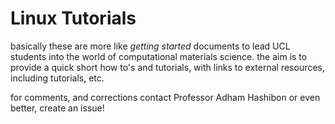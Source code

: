# Linux Tutorials 
basically these are more like *getting started* documents to lead UCL students into the world of computational materials science. the aim is to provide a quick short how to's and tutorials, with links to external resources, including tutorials, etc. 

for comments, and corrections contact Professor Adham Hashibon or even better, create an issue! 

